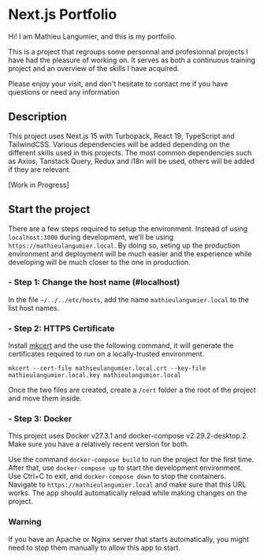 # Next.js Portfolio

Hi! I am Mathieu Langumier, and this is my portfolio.

This is a project that regroups some personnal and profesionnal projects I have had the pleasure of working on. It serves as both a continuous training project and an overview of the skills I have acquired.

Please enjoy your visit, and don't hesitate to contact me if you have questions or need any information

## Description

This project uses Next.js 15 with Turbopack, React 19, TypeScript and TailwindCSS. Various dependencies will be added depending on the different skills used in this projects. The most common dependencies such as Axios, Tanstack Query, Redux and i18n will be used, others will be added if they are relevant.

[Work in Progress]

## Start the project

There are a few steps required to setup the environment. Instead of using `localhost:3000` during development, we'll be using `https://mathieulangumier.local`. By doing so, seting up the production environment and deployment will be much easier and the experience while developing will be much closer to the one in production.

### - Step 1: Change the host name (#localhost)

In the file `~/../../etc/hosts`, add the name `mathieulangumier.local` to the list host names.

### - Step 2: HTTPS Certificate

Install [mkcert](https://github.com/FiloSottile/mkcert) and the use the following command, it will generate the certificates required to run on a locally-trusted environment.

```
mkcert --cert-file mathieulangumier.local.crt --key-file mathieulangumier.local.key mathieulangumier.local
```

Once the two files are created, create a `/cert` folder a the root of the project and move them inside.

### - Step 3: Docker

This project uses Docker v27.3.1 and docker-compose v2.29.2-desktop.2. Make sure you have a relatively recent version for both.

Use the command `docker-compose build` to run the project for the first time. After that, use `docker-compose up` to start the development environment. Use Ctrl+C to exit, and `docker-compose down` to stop the containers.
Navigate to `https://mathieulangumier.local` and make sure that this URL works. The app should automatically reload while making changes on the project.

### Warning

If you have an Apache or Nginx server that starts automatically, you might need to stop them manually to allow this app to start.
